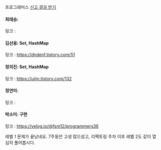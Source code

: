프로그래머스 [신고 결과 받기](https://school.programmers.co.kr/learn/courses/30/lessons/92334)<br>

#### 최태승: 
링크 : 

#### 김선웅: Set, HashMap
링크 : https://dndenf.tistory.com/51

#### 정의진: Set, HashMap
링크 : https://uijin.tistory.com/132

#### 정연미: 
링크 : 

#### 박소미: 구현
링크 : https://velog.io/@fsm12/programmers36


레벨 1 문제가 끝났네요. 7주동안 고생 많으셨고, 리팩토링 주차 이후 레벨 2도 같이 열심히 풀어봅시다.
